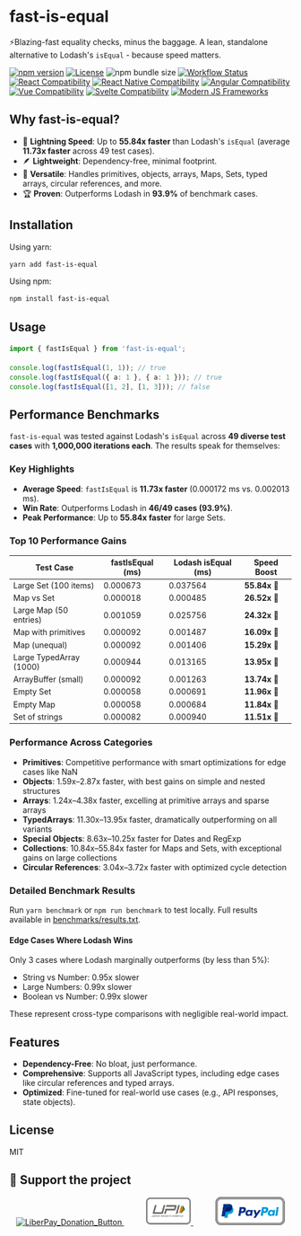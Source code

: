 # fast-is-equal

⚡️Blazing-fast equality checks, minus the baggage. A lean, standalone alternative to Lodash's `isEqual` - because speed matters.

[![npm version](https://img.shields.io/npm/v/fast-is-equal)](https://badge.fury.io/js/fast-is-equal) [![License](https://img.shields.io/github/license/JairajJangle/fast-is-equal)](https://github.com/JairajJangle/fast-is-equal/blob/main/LICENSE) ![npm bundle size](https://img.shields.io/bundlephobia/minzip/fast-is-equal) [![Workflow Status](https://github.com/JairajJangle/fast-is-equal/actions/workflows/ci.yml/badge.svg)](https://github.com/JairajJangle/fast-is-equal/actions/workflows/ci.yml) [![React Compatibility](https://img.shields.io/badge/React-Compatible-61DAFB?logo=react)](https://github.com/JairajJangle/fast-is-equal) [![React Native Compatibility](https://img.shields.io/badge/React%20Native-Compatible-61DAFB?logo=react)](https://github.com/JairajJangle/fast-is-equal) [![Angular Compatibility](https://img.shields.io/badge/Angular-Compatible-DD0031?logo=angular)](https://github.com/JairajJangle/fast-is-equal) [![Vue Compatibility](https://img.shields.io/badge/Vue-Compatible-4FC08D?logo=vue.js)](https://github.com/JairajJangle/fast-is-equal) [![Svelte Compatibility](https://img.shields.io/badge/Svelte-Compatible-FF3E00?logo=svelte)](https://github.com/JairajJangle/fast-is-equal) [![Modern JS Frameworks](https://img.shields.io/badge/Modern%20JS%20Frameworks-Compatible-F7DF1E?logo=javascript)](https://github.com/JairajJangle/fast-is-equal)

## Why fast-is-equal?

- 🚀 **Lightning Speed**: Up to **55.84x faster** than Lodash's `isEqual` (average **11.73x faster** across 49 test cases).
- 🪶 **Lightweight**: Dependency-free, minimal footprint.
- 🔄 **Versatile**: Handles primitives, objects, arrays, Maps, Sets, typed arrays, circular references, and more.
- 🏆 **Proven**: Outperforms Lodash in **93.9%** of benchmark cases.

## Installation

Using yarn:

```bash
yarn add fast-is-equal
```

Using npm:

```bash
npm install fast-is-equal
```

## Usage

```typescript
import { fastIsEqual } from 'fast-is-equal';

console.log(fastIsEqual(1, 1)); // true
console.log(fastIsEqual({ a: 1 }, { a: 1 })); // true
console.log(fastIsEqual([1, 2], [1, 3])); // false
```

## Performance Benchmarks

`fast-is-equal` was tested against Lodash's `isEqual` across **49 diverse test cases** with **1,000,000 iterations each**. The results speak for themselves:

### Key Highlights

- **Average Speed**: `fastIsEqual` is **11.73x faster** (0.000172 ms vs. 0.002013 ms).
- **Win Rate**: Outperforms Lodash in **46/49 cases (93.9%)**.
- **Peak Performance**: Up to **55.84x faster** for large Sets.

### Top 10 Performance Gains

| Test Case               | fastIsEqual (ms) | Lodash isEqual (ms) | Speed Boost  |
| ----------------------- | ---------------- | ------------------- | ------------ |
| Large Set (100 items)   | 0.000673         | 0.037564            | **55.84x** 🚀 |
| Map vs Set              | 0.000018         | 0.000485            | **26.52x** 🚀 |
| Large Map (50 entries)  | 0.001059         | 0.025756            | **24.32x** 🚀 |
| Map with primitives     | 0.000092         | 0.001487            | **16.09x** 🚀 |
| Map (unequal)           | 0.000092         | 0.001406            | **15.29x** 🚀 |
| Large TypedArray (1000) | 0.000944         | 0.013165            | **13.95x** 🚀 |
| ArrayBuffer (small)     | 0.000092         | 0.001263            | **13.74x** 🚀 |
| Empty Set               | 0.000058         | 0.000691            | **11.96x** 🚀 |
| Empty Map               | 0.000058         | 0.000684            | **11.84x** 🚀 |
| Set of strings          | 0.000082         | 0.000940            | **11.51x** 🚀 |

### Performance Across Categories

- **Primitives**: Competitive performance with smart optimizations for edge cases like NaN
- **Objects**: 1.59x–2.87x faster, with best gains on simple and nested structures
- **Arrays**: 1.24x–4.38x faster, excelling at primitive arrays and sparse arrays
- **TypedArrays**: 11.30x–13.95x faster, dramatically outperforming on all variants
- **Special Objects**: 8.63x–10.25x faster for Dates and RegExp
- **Collections**: 10.84x–55.84x faster for Maps and Sets, with exceptional gains on large collections
- **Circular References**: 3.04x–3.72x faster with optimized cycle detection

### Detailed Benchmark Results

Run `yarn benchmark` or `npm run benchmark` to test locally. Full results available in [benchmarks/results.txt](https://claude.ai/chat/benchmarks/results.txt).

#### Edge Cases Where Lodash Wins

Only 3 cases where Lodash marginally outperforms (by less than 5%):

- String vs Number: 0.95x slower
- Large Numbers: 0.99x slower
- Boolean vs Number: 0.99x slower

These represent cross-type comparisons with negligible real-world impact.

## Features

- **Dependency-Free**: No bloat, just performance.
- **Comprehensive**: Supports all JavaScript types, including edge cases like circular references and typed arrays.
- **Optimized**: Fine-tuned for real-world use cases (e.g., API responses, state objects).

## License

MIT

## 🙏 Support the project

<p align="center" valign="center">   <a href="https://liberapay.com/FutureJJ/donate">     <img src="https://liberapay.com/assets/widgets/donate.svg" alt="LiberPay_Donation_Button" height="50" >    </a>   &nbsp;&nbsp;&nbsp;&nbsp;&nbsp;&nbsp;&nbsp;&nbsp;&nbsp;   <a href=".github/assets/Jairaj_Jangle_Google_Pay_UPI_QR_Code.jpg">     <img src=".github/assets/upi.png" alt="Paypal_Donation_Button" height="50" >   </a>   &nbsp;&nbsp;&nbsp;&nbsp;&nbsp;&nbsp;&nbsp;&nbsp;&nbsp;   <a href="https://www.paypal.com/paypalme/jairajjangle001/usd">     <img src=".github/assets/paypal_donate.png" alt="Paypal_Donation_Button" height="50" >   </a> </p>
